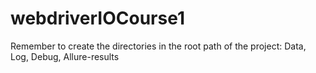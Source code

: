 # webdriverIOCourse1
Remember to create the directories in the root path of the project:
Data,
Log,
Debug,
Allure-results
